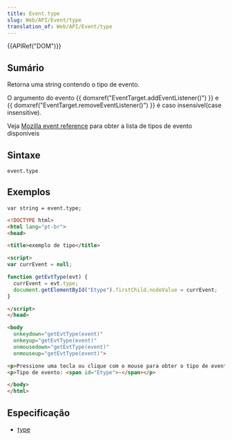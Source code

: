 ```yaml
---
title: Event.type
slug: Web/API/Event/type
translation_of: Web/API/Event/type
---
```

{{APIRef("DOM")}}

## Sumário

Retorna uma string contendo o tipo de evento.

O argumento do evento {{ domxref("EventTarget.addEventListener()") }} e {{ domxref("EventTarget.removeEventListener()") }} é caso insensível(case insensitive).

Veja [Mozilla event reference](/pt-BR/docs/Mozilla_event_reference) para obter a lista de tipos de evento disponíveis

## Sintaxe

```
event.type
```

## Exemplos

```
var string = event.type;
```

```html
<!DOCTYPE html>
<html lang="pt-br">
<head>

<title>exemplo de tipo</title>

<script>
var currEvent = null;

function getEvtType(evt) {
  currEvent = evt.type;
  document.getElementById("Etype").firstChild.nodeValue = currEvent;
}

</script>
</head>

<body
  onkeydown="getEvtType(event)"
  onkeyup="getEvtType(event)"
  onmousedown="getEvtType(event)"
  onmouseup="getEvtType(event)">

<p>Pressione uma tecla ou clique com o mouse para obter o tipo de evento.</p>
<p>Tipo de evento: <span id="Etype">-</span></p>

</body>
</html>
```

## Especificação

- [type](https://www.w3.org/TR/2000/REC-DOM-Level-2-Events-20001113/events.html#Events-Event-type)
